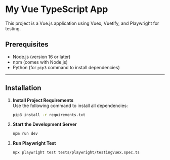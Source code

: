 # My Vue TypeScript App

This project is a Vue.js application using Vuex, Vuetify, and Playwright for testing.

## Prerequisites

- Node.js (version 16 or later)
- npm (comes with Node.js)
- Python (for `pip3` command to install dependencies)

---

## Installation

1. **Install Project Requirements**  
   Use the following command to install all dependencies:

   ```bash
   pip3 install -r requirements.txt

2. **Start the Development Server**
    ```bash
    npm run dev

3. **Run Playwright Test**
    ```bash
    npx playwright test tests/playwright/testingVuex.spec.ts

